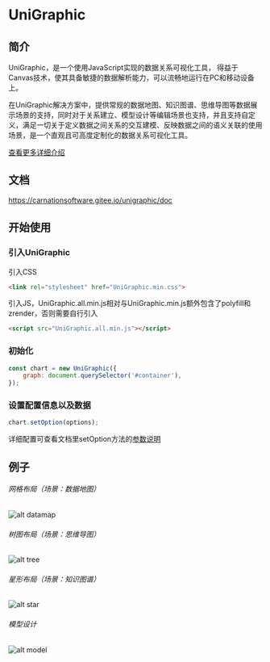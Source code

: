 # UniGraphic

## 简介

UniGraphic，是一个使用JavaScript实现的数据关系可视化工具， 得益于Canvas技术，使其具备敏捷的数据解析能力，可以流畅地运行在PC和移动设备上。

在UniGraphic解决方案中，提供常规的数据地图、知识图谱、思维导图等数据展示场景的支持，同时对于关系建立、模型设计等编辑场景也支持，并且支持自定义，满足一切关于定义数据之间关系的交互建模、反映数据之间的语义关联的使用场景，是一个直观且可高度定制化的数据关系可视化工具。

[查看更多详细介绍](http://www.carnation.com.cn/news_show.php?id=112&type_news=0&menuid=3)

## 文档

https://carnationsoftware.gitee.io/unigraphic/doc

## 开始使用

### 引入UniGraphic
引入CSS
```html
<link rel="stylesheet" href="UniGraphic.min.css">
```
引入JS，UniGraphic.all.min.js相对与UniGraphic.min.js额外包含了polyfill和zrender，否则需要自行引入
```html
<script src="UniGraphic.all.min.js"></script>
```

### 初始化
```javascript
const chart = new UniGraphic({
    graph: document.querySelector('#container'),
});
```

### 设置配置信息以及数据
```javascript
chart.setOption(options);
```
详细配置可查看文档里setOption方法的[参数说明](https://carnationsoftware.gitee.io/unigraphic/doc/UniGraphic.html#setOption)

## 例子

###### 网格布局（场景：数据地图）
![alt datamap](https://carnationsoftware.gitee.io/unigraphic/demo/img/datamap-0.png)

###### 树图布局（场景：思维导图）
![alt tree](https://carnationsoftware.gitee.io/unigraphic/demo/img/tree-0.png)

###### 星形布局（场景：知识图谱）
![alt star](https://carnationsoftware.gitee.io/unigraphic/demo/img/star-0.png)

###### 模型设计
![alt model](https://carnationsoftware.gitee.io/unigraphic/demo/img/table-0.png)
